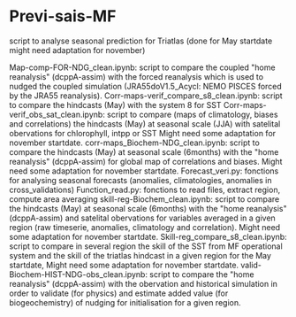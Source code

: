 # Previ-sais-MF
script to analyse seasonal prediction for Triatlas (done for May startdate might need adaptation for november)

Map-comp-FOR-NDG_clean.ipynb: script to compare the coupled "home reanalysis" (dcppA-assim) with the forced reanalysis which is used to nudged the coupled simulation (JRA55doV1.5_Acycl: NEMO PISCES forced by the JRA55 reanalysis).
Corr-maps-verif_compare_s8_clean.ipynb: script to compare the hindcasts (May) with the system 8 for SST
Corr-maps-verif_obs_sat_clean.ipynb: script to compare (maps of climatology, biases and correlations) the hindcasts (May) at seasonal scale (JJA) with satelital obervations for chlorophyll, intpp or SST Might need some adaptation for november startdate.
corr-maps_Biochem-NDG_clean.ipynb: script to compare the hindcasts (May) at seasonal scale (6months) with the "home reanalysis" (dcppA-assim) for global map of correlations and biases. Might need some adaptation for november startdate.
Forecast_veri.py: fonctions for analysing seasonal forecasts (anomalies, climatologies, anomalies in cross_validations)
Function_read.py: fonctions to read files, extract region, compute area averaging
skill-reg-Biochem_clean.ipynb: script to compare the hindcasts (May) at seasonal scale (6months) with the "home reanalysis" (dcppA-assim) and satelital obervations for variables averaged in a given region (raw timeserie, anomalies, climatology and correlation). Might need some adaptation for november startdate.
Skill-reg_compare_s8_clean.ipynb: script to compare in several region the skill of the SST from MF operational system and the skill of the triatlas hindcast in a given region for the May startdate, Might need some adaptation for november startdate.
valid-Biochem-HIST-NDG-obs_clean.ipynb: script to compare the "home reanalysis" (dcppA-assim) with the obervation and historical simulation in order to validate (for physics) and estimate added value (for biogeochemistry) of nudging for initialisation for a given region.
